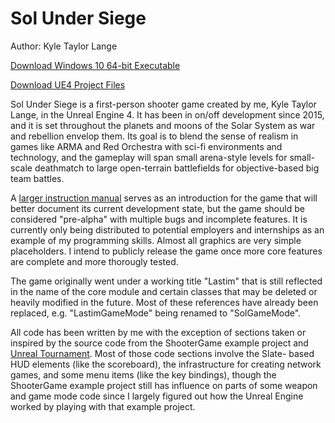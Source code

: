 # Sol Under Siege

Author: Kyle Taylor Lange

[Download Windows 10 64-bit Executable](https://1drv.ms/u/s!ApUEptdrQboHiL5VZ1RkKqs5RuKizQ?e=JKqORE)

[Download UE4 Project Files]()

  Sol Under Siege is a first-person shooter game created by me, Kyle Taylor Lange, in the Unreal Engine 4.
It has been in on/off development since 2015, and it is set throughout the planets and moons of the Solar
System as war and rebellion envelop them. Its goal is to blend the sense of realism in games like ARMA and
Red Orchestra with sci-fi environments and technology, and the gameplay will span small arena-style levels
for small-scale deathmatch to large open-terrain battlefields for objective-based big team battles.


  A [larger instruction manual](https://github.com/Dakatsu/SolUnderSiege/blob/master/SolUnderSiege_Manual.pdf) serves as an introduction for the game that will better document its current 
development state, but the game should be considered "pre-alpha" with multiple bugs and incomplete 
features. It is currently only being distributed to potential employers and internships as an example of
my programming skills. Almost all graphics are very simple placeholders. I intend to publicly release the
game once more core features are complete and more thorougly tested.


  The game originally went under a working title "Lastim" that is still reflected in the name of the core 
module and certain classes that may be deleted or heavily modified in the future. Most of these references 
have already been replaced, e.g. "LastimGameMode" being renamed to "SolGameMode".


  All code has been written by me with the exception of sections taken or inspired by the source code from
the ShooterGame example project and [Unreal Tournament](https://github.com/EpicGames/UnrealTournament). Most of those code sections involve the Slate-
based HUD elements (like the scoreboard), the infrastructure for creating network games, and some menu items
(like the key bindings), though the ShooterGame example project still has influence on parts of some weapon 
and game mode code since I largely figured out how the Unreal Engine worked by playing with that example 
project.
  
